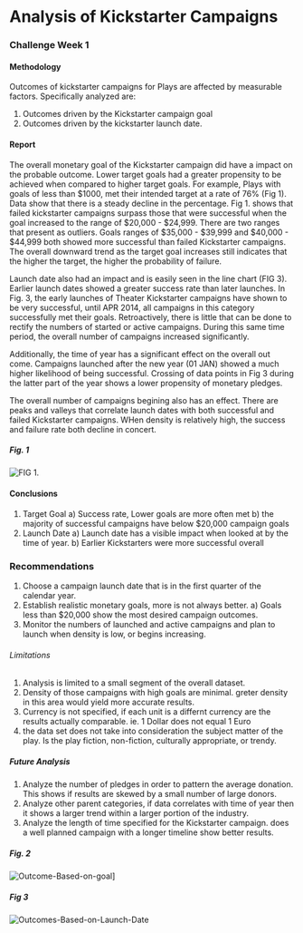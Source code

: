 # Analysis of Kickstarter Campaigns

### Challenge Week 1

#### Methodology

Outcomes of kickstarter campaigns for Plays are affected by measurable factors. Specifically analyzed are:

1) Outcomes driven by the Kickstarter campaign goal 
2) Outcomes driven by the kickstarter launch date. 

#### Report

The overall monetary goal of the Kickstarter campaign did have a impact on the probable outcome. Lower target goals had a greater propensity to be achieved when compared to higher target goals. For example, Plays with goals of less than $1000, met their intended target at a rate of 76% (Fig 1). Data show that there is a steady decline in the percentage. Fig 1. shows that failed kickstarter campaigns surpass those that were successful when the goal increased to the range of $20,000 - $24,999. There are two ranges that present as outliers. Goals ranges of $35,000 - $39,999 and $40,000 - $44,999 both showed more successful than failed Kickstarter campaigns. The overall downward trend as the target goal increases still indicates that the higher the target, the higher the probability of failure.  

Launch date also had an impact and is easily seen in the line chart (FIG 3). Earlier launch dates showed a greater success rate than later launches. In Fig. 3, the early launches of Theater Kickstarter campaigns have shown to be very successful, until APR 2014, all campaigns in this category successfully met their goals. Retroactively, there is little that can be done to rectify the numbers of started or active campaigns. During this same time period, the overall number of campaigns increased significantly. 

Additionally, the time of year has a significant effect on the overall out come. Campaigns launched after the new year (01 JAN) showed a much higher likelihood of being successful. Crossing of data points in Fig 3 during the latter part of the year shows a lower propensity of monetary pledges. 

The overall number of campaigns begining also has an effect. There are peaks and valleys that correlate launch dates with both successful and failed Kickstarter campaigns. WHen density is relatively high, the success and failure rate both decline in concert.

##### Fig. 1
![FIG 1.](https://github.com/ChrFoley/Kickstarter_Analysis/blob/master/Outcomes%20by%20goal%20Calculations.PNG)


#### Conclusions 

  1) Target Goal 
    a) Success rate, Lower goals are more often met
    b) the majority of successful campaigns have below $20,000 campaign goals 
  2) Launch Date 
    a) Launch date has a visible impact when looked at by the time of year.
    b) Earlier Kickstarters were more successful overall
    
### Recommendations
  1) Choose a campaign launch date that is in the first quarter of the calendar year. 
  2) Establish realistic monetary goals, more is not always better.
      a) Goals less than $20,000 show the most desired campaign outcomes.
  3) Monitor the numbers of launched and active campaigns and plan to launch when density is low, or begins increasing.
    
###### Limitations

  1) Analysis is limited to a small segment of the overall dataset. 
  2) Density of those campaigns with high goals are minimal. greter density in this area would yield more accurate results.
  3) Currency is not specified, if each unit is a differnt currency are the results actually comparable. ie. 1 Dollar does not equal 1 Euro
  4) the data set does not take into consideration the subject matter of the play. Is the play fiction, non-fiction, culturally appropriate, or trendy.

##### Future Analysis
  1) Analyze the number of pledges in order to pattern the average donation. This shows if results are skewed by a small number of large donors.
  2) Analyze other parent categories, if data correlates with time of year then it shows a larger trend within a larger portion of the industry.
  3) Analyze the length of time specified for the Kickstarter campaign. does a well planned campaign with a longer timeline show better results.
  
##### Fig. 2
![Outcome-Based-on-goal](https://github.com/ChrFoley/Kickstarter_Analysis/blob/master/Outcome-Based-on-Goal.png)]

##### Fig 3
![Outcomes-Based-on-Launch-Date](https://github.com/ChrFoley/Kickstarter_Analysis/blob/master/Outcomes-based-on-Launch-Date.png)



